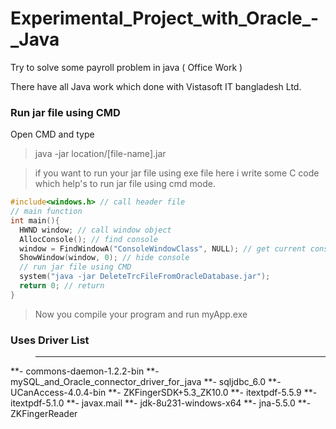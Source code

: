 # Experimental_Project_with_Oracle_-_Java
Try to solve some payroll problem in java ( Office Work )


There have all Java work which done with Vistasoft IT bangladesh Ltd.


### Run jar file using CMD
Open CMD and type
>java -jar location/[file-name].jar

> if you want to run your jar file using exe file here i write some C code which help's
to run jar file using cmd mode.

``` C
#include<windows.h> // call header file
// main function
int main(){
  HWND window; // call window object
  AllocConsole(); // find console
  window = FindWindowA("ConsoleWindowClass", NULL); // get current console
  ShowWindow(window, 0); // hide console
  // run jar file using CMD
  system("java -jar DeleteTrcFileFromOracleDatabase.jar");
  return 0; // return
}
```

> Now you compile your program and run 
> myApp.exe



### Uses Driver List
>-------------------
**- commons-daemon-1.2.2-bin
**- mySQL_and_Oracle_connector_driver_for_java
**- sqljdbc_6.0
**- UCanAccess-4.0.4-bin
**- ZKFingerSDK+5.3_ZK10.0
**- itextpdf-5.5.9
**- itextpdf-5.1.0
**- javax.mail
**- jdk-8u231-windows-x64
**- jna-5.5.0
**- ZKFingerReader

